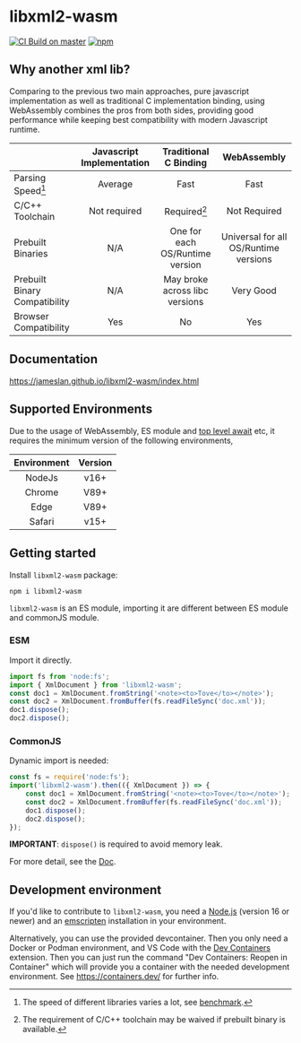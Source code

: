 # libxml2-wasm

[![CI Build on master](https://github.com/jameslan/libxml2-wasm/actions/workflows/build.yml/badge.svg)](https://github.com/jameslan/libxml2-wasm/actions/workflows/build.yml)
[![npm](https://img.shields.io/npm/v/libxml2-wasm?logo=npm)](https://www.npmjs.com/package/libxml2-wasm)

## Why another xml lib?

Comparing to the previous two main approaches,
pure javascript implementation as well as traditional C implementation binding,
using WebAssembly combines the pros from both sides,
providing good performance while keeping best compatibility with modern Javascript runtime.

| | Javascript Implementation | Traditional C Binding | WebAssembly |
|-|:---:|:---:|:---:|
| Parsing Speed[^1] | Average | Fast | Fast |
| C/C++ Toolchain | Not required | Required[^2] | Not Required |
| Prebuilt Binaries | N/A | One for each OS/Runtime version | Universal for all OS/Runtime versions |
| Prebuilt Binary Compatibility | N/A | May broke across libc versions | Very Good |
| Browser Compatibility | Yes | No | Yes |

## Documentation

https://jameslan.github.io/libxml2-wasm/index.html

## Supported Environments

Due to the usage of WebAssembly, ES module and [top level await](https://caniuse.com/?search=top%20level%20await) etc,
it requires the minimum version of the following environments,

|Environment|Version|
|:---:|:---:|
|NodeJs|v16+|
|Chrome|V89+|
|Edge|V89+|
|Safari|v15+|

## Getting started

Install `libxml2-wasm` package:

```shell
npm i libxml2-wasm
```

`libxml2-wasm` is an ES module, importing it are different between ES module and commonJS module.

### ESM

Import it directly.

```js
import fs from 'node:fs';
import { XmlDocument } from 'libxml2-wasm';
const doc1 = XmlDocument.fromString('<note><to>Tove</to></note>');
const doc2 = XmlDocument.fromBuffer(fs.readFileSync('doc.xml'));
doc1.dispose();
doc2.dispose();
```

### CommonJS

Dynamic import is needed:

```js
const fs = require('node:fs');
import('libxml2-wasm').then(({ XmlDocument }) => {
    const doc1 = XmlDocument.fromString('<note><to>Tove</to></note>');
    const doc2 = XmlDocument.fromBuffer(fs.readFileSync('doc.xml'));
    doc1.dispose();
    doc2.dispose();
});
```

**IMPORTANT**: `dispose()` is required to avoid memory leak.

For more detail, see the [Doc](https://jameslan.github.io/libxml2-wasm/index.html).

[^1]: The speed of different libraries varies a lot, see [benchmark](performance.md).
[^2]: The requirement of C/C++ toolchain may be waived if prebuilt binary is available.

## Development environment

If you'd like to contribute to `libxml2-wasm`, you need a [Node.js](https://nodejs.org/) (version 16 or newer) and an [emscripten](https://emscripten.org/) installation in your environment.

Alternatively, you can use the provided devcontainer. Then you only need a Docker or Podman environment, and VS Code with the [Dev Containers](https://marketplace.visualstudio.com/items?itemName=ms-vscode-remote.remote-containers) extension. Then you can just run the command "Dev Containers: Reopen in Container" which will provide you a container with the needed development environment. See <https://containers.dev/> for further info.
